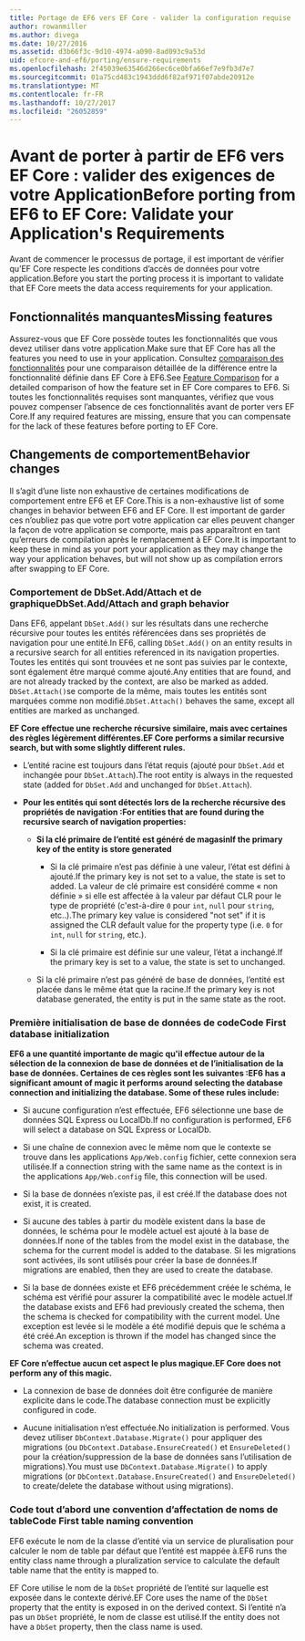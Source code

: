 ```yaml
---
title: Portage de EF6 vers EF Core - valider la configuration requise
author: rowanmiller
ms.author: divega
ms.date: 10/27/2016
ms.assetid: d3b66f3c-9d10-4974-a090-8ad093c9a53d
uid: efcore-and-ef6/porting/ensure-requirements
ms.openlocfilehash: 2f45039e63546d266ec6ce0bfa66ef7e9fb3d7e7
ms.sourcegitcommit: 01a75cd483c1943ddd6f82af971f07abde20912e
ms.translationtype: MT
ms.contentlocale: fr-FR
ms.lasthandoff: 10/27/2017
ms.locfileid: "26052859"
---
```

# <a name="before-porting-from-ef6-to-ef-core-validate-your-applications-requirements"></a><span data-ttu-id="46904-102">Avant de porter à partir de EF6 vers EF Core : valider des exigences de votre Application</span><span class="sxs-lookup"><span data-stu-id="46904-102">Before porting from EF6 to EF Core: Validate your Application's Requirements</span></span>

<span data-ttu-id="46904-103">Avant de commencer le processus de portage, il est important de vérifier qu’EF Core respecte les conditions d’accès de données pour votre application.</span><span class="sxs-lookup"><span data-stu-id="46904-103">Before you start the porting process it is important to validate that EF Core meets the data access requirements for your application.</span></span>

## <a name="missing-features"></a><span data-ttu-id="46904-104">Fonctionnalités manquantes</span><span class="sxs-lookup"><span data-stu-id="46904-104">Missing features</span></span>

<span data-ttu-id="46904-105">Assurez-vous que EF Core possède toutes les fonctionnalités que vous devez utiliser dans votre application.</span><span class="sxs-lookup"><span data-stu-id="46904-105">Make sure that EF Core has all the features you need to use in your application.</span></span> <span data-ttu-id="46904-106">Consultez [comparaison des fonctionnalités](../features.md) pour une comparaison détaillée de la différence entre la fonctionnalité définie dans EF Core à EF6.</span><span class="sxs-lookup"><span data-stu-id="46904-106">See [Feature Comparison](../features.md) for a detailed comparison of how the feature set in EF Core compares to EF6.</span></span> <span data-ttu-id="46904-107">Si toutes les fonctionnalités requises sont manquantes, vérifiez que vous pouvez compenser l’absence de ces fonctionnalités avant de porter vers EF Core.</span><span class="sxs-lookup"><span data-stu-id="46904-107">If any required features are missing, ensure that you can compensate for the lack of these features before porting to EF Core.</span></span>

## <a name="behavior-changes"></a><span data-ttu-id="46904-108">Changements de comportement</span><span class="sxs-lookup"><span data-stu-id="46904-108">Behavior changes</span></span>

<span data-ttu-id="46904-109">Il s’agit d’une liste non exhaustive de certaines modifications de comportement entre EF6 et EF Core.</span><span class="sxs-lookup"><span data-stu-id="46904-109">This is a non-exhaustive list of some changes in behavior between EF6 and EF Core.</span></span> <span data-ttu-id="46904-110">Il est important de garder ces n’oubliez pas que votre port votre application car elles peuvent changer la façon de votre application se comporte, mais pas apparaîtront en tant qu’erreurs de compilation après le remplacement à EF Core.</span><span class="sxs-lookup"><span data-stu-id="46904-110">It is important to keep these in mind as your port your application as they may change the way your application behaves, but will not show up as compilation errors after swapping to EF Core.</span></span>

### <a name="dbsetaddattach-and-graph-behavior"></a><span data-ttu-id="46904-111">Comportement de DbSet.Add/Attach et de graphique</span><span class="sxs-lookup"><span data-stu-id="46904-111">DbSet.Add/Attach and graph behavior</span></span>

<span data-ttu-id="46904-112">Dans EF6, appelant `DbSet.Add()` sur les résultats dans une recherche récursive pour toutes les entités référencées dans ses propriétés de navigation pour une entité.</span><span class="sxs-lookup"><span data-stu-id="46904-112">In EF6, calling `DbSet.Add()` on an entity results in a recursive search for all entities referenced in its navigation properties.</span></span> <span data-ttu-id="46904-113">Toutes les entités qui sont trouvées et ne sont pas suivies par le contexte, sont également être marqué comme ajouté.</span><span class="sxs-lookup"><span data-stu-id="46904-113">Any entities that are found, and are not already tracked by the context, are also be marked as added.</span></span> <span data-ttu-id="46904-114">`DbSet.Attach()`se comporte de la même, mais toutes les entités sont marquées comme non modifié.</span><span class="sxs-lookup"><span data-stu-id="46904-114">`DbSet.Attach()` behaves the same, except all entities are marked as unchanged.</span></span>

<span data-ttu-id="46904-115">**EF Core effectue une recherche récursive similaire, mais avec certaines des règles légèrement différentes.**</span><span class="sxs-lookup"><span data-stu-id="46904-115">**EF Core performs a similar recursive search, but with some slightly different rules.**</span></span>

*  <span data-ttu-id="46904-116">L’entité racine est toujours dans l’état requis (ajouté pour `DbSet.Add` et inchangée pour `DbSet.Attach`).</span><span class="sxs-lookup"><span data-stu-id="46904-116">The root entity is always in the requested state (added for `DbSet.Add` and unchanged for `DbSet.Attach`).</span></span>

*  <span data-ttu-id="46904-117">**Pour les entités qui sont détectés lors de la recherche récursive des propriétés de navigation :**</span><span class="sxs-lookup"><span data-stu-id="46904-117">**For entities that are found during the recursive search of navigation properties:**</span></span>

    *  <span data-ttu-id="46904-118">**Si la clé primaire de l’entité est généré de magasin**</span><span class="sxs-lookup"><span data-stu-id="46904-118">**If the primary key of the entity is store generated**</span></span>

        * <span data-ttu-id="46904-119">Si la clé primaire n’est pas définie à une valeur, l’état est défini à ajouté.</span><span class="sxs-lookup"><span data-stu-id="46904-119">If the primary key is not set to a value, the state is set to added.</span></span> <span data-ttu-id="46904-120">La valeur de clé primaire est considéré comme « non définie » si elle est affectée à la valeur par défaut CLR pour le type de propriété (c'est-à-dire `0` pour `int`, `null` pour `string`, etc..).</span><span class="sxs-lookup"><span data-stu-id="46904-120">The primary key value is considered "not set" if it is assigned the CLR default value for the property type (i.e. `0` for `int`, `null` for `string`, etc.).</span></span>

        * <span data-ttu-id="46904-121">Si la clé primaire est définie sur une valeur, l’état a inchangé.</span><span class="sxs-lookup"><span data-stu-id="46904-121">If the primary key is set to a value, the state is set to unchanged.</span></span>

    *  <span data-ttu-id="46904-122">Si la clé primaire n’est pas généré de base de données, l’entité est placée dans le même état que la racine.</span><span class="sxs-lookup"><span data-stu-id="46904-122">If the primary key is not database generated, the entity is put in the same state as the root.</span></span>

### <a name="code-first-database-initialization"></a><span data-ttu-id="46904-123">Première initialisation de base de données de code</span><span class="sxs-lookup"><span data-stu-id="46904-123">Code First database initialization</span></span>

<span data-ttu-id="46904-124">**EF6 a une quantité importante de magic qu'il effectue autour de la sélection de la connexion de base de données et de l’initialisation de la base de données. Certaines de ces règles sont les suivantes :**</span><span class="sxs-lookup"><span data-stu-id="46904-124">**EF6 has a significant amount of magic it performs around selecting the database connection and initializing the database. Some of these rules include:**</span></span>

* <span data-ttu-id="46904-125">Si aucune configuration n’est effectuée, EF6 sélectionne une base de données SQL Express ou LocalDb.</span><span class="sxs-lookup"><span data-stu-id="46904-125">If no configuration is performed, EF6 will select a database on SQL Express or LocalDb.</span></span>

* <span data-ttu-id="46904-126">Si une chaîne de connexion avec le même nom que le contexte se trouve dans les applications `App/Web.config` fichier, cette connexion sera utilisée.</span><span class="sxs-lookup"><span data-stu-id="46904-126">If a connection string with the same name as the context is in the applications `App/Web.config` file, this connection will be used.</span></span>

* <span data-ttu-id="46904-127">Si la base de données n’existe pas, il est créé.</span><span class="sxs-lookup"><span data-stu-id="46904-127">If the database does not exist, it is created.</span></span>

* <span data-ttu-id="46904-128">Si aucune des tables à partir du modèle existent dans la base de données, le schéma pour le modèle actuel est ajouté à la base de données.</span><span class="sxs-lookup"><span data-stu-id="46904-128">If none of the tables from the model exist in the database, the schema for the current model is added to the database.</span></span> <span data-ttu-id="46904-129">Si les migrations sont activées, ils sont utilisés pour créer la base de données.</span><span class="sxs-lookup"><span data-stu-id="46904-129">If migrations are enabled, then they are used to create the database.</span></span>

* <span data-ttu-id="46904-130">Si la base de données existe et EF6 précédemment créée le schéma, le schéma est vérifié pour assurer la compatibilité avec le modèle actuel.</span><span class="sxs-lookup"><span data-stu-id="46904-130">If the database exists and EF6 had previously created the schema, then the schema is checked for compatibility with the current model.</span></span> <span data-ttu-id="46904-131">Une exception est levée si le modèle a été modifié depuis que le schéma a été créé.</span><span class="sxs-lookup"><span data-stu-id="46904-131">An exception is thrown if the model has changed since the schema was created.</span></span>

<span data-ttu-id="46904-132">**EF Core n’effectue aucun cet aspect le plus magique.**</span><span class="sxs-lookup"><span data-stu-id="46904-132">**EF Core does not perform any of this magic.**</span></span>

* <span data-ttu-id="46904-133">La connexion de base de données doit être configurée de manière explicite dans le code.</span><span class="sxs-lookup"><span data-stu-id="46904-133">The database connection must be explicitly configured in code.</span></span>

* <span data-ttu-id="46904-134">Aucune initialisation n’est effectuée.</span><span class="sxs-lookup"><span data-stu-id="46904-134">No initialization is performed.</span></span> <span data-ttu-id="46904-135">Vous devez utiliser `DbContext.Database.Migrate()` pour appliquer des migrations (ou `DbContext.Database.EnsureCreated()` et `EnsureDeleted()` pour la création/suppression de la base de données sans l’utilisation de migrations).</span><span class="sxs-lookup"><span data-stu-id="46904-135">You must use `DbContext.Database.Migrate()` to apply migrations (or `DbContext.Database.EnsureCreated()` and `EnsureDeleted()` to create/delete the database without using migrations).</span></span>

### <a name="code-first-table-naming-convention"></a><span data-ttu-id="46904-136">Code tout d’abord une convention d’affectation de noms de table</span><span class="sxs-lookup"><span data-stu-id="46904-136">Code First table naming convention</span></span>

<span data-ttu-id="46904-137">EF6 exécute le nom de la classe d’entité via un service de pluralisation pour calculer le nom de table par défaut que l’entité est mappée à.</span><span class="sxs-lookup"><span data-stu-id="46904-137">EF6 runs the entity class name through a pluralization service to calculate the default table name that the entity is mapped to.</span></span>

<span data-ttu-id="46904-138">EF Core utilise le nom de la `DbSet` propriété de l’entité sur laquelle est exposée dans le contexte dérivé.</span><span class="sxs-lookup"><span data-stu-id="46904-138">EF Core uses the name of the `DbSet` property that the entity is exposed in on the derived context.</span></span> <span data-ttu-id="46904-139">Si l’entité n’a pas un `DbSet` propriété, le nom de classe est utilisé.</span><span class="sxs-lookup"><span data-stu-id="46904-139">If the entity does not have a `DbSet` property, then the class name is used.</span></span>
